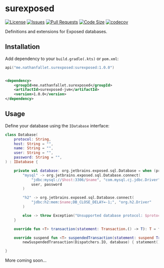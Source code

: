 # surexposed

[![License](https://img.shields.io/github/license/nathanfallet/surexposed)](LICENSE)
[![Issues](https://img.shields.io/github/issues/nathanfallet/surexposed)]()
[![Pull Requests](https://img.shields.io/github/issues-pr/nathanfallet/surexposed)]()
[![Code Size](https://img.shields.io/github/languages/code-size/nathanfallet/surexposed)]()
[![codecov](https://codecov.io/gh/nathanfallet/surexposed/graph/badge.svg?token=iIM9xwE4QT)](https://codecov.io/gh/nathanfallet/surexposed)

Definitions and extensions for Exposed databases.

## Installation

Add dependency to your `build.gradle(.kts)` or `pom.xml`:

```kotlin
api("me.nathanfallet.surexposed:surexposed:1.0.0")
```

```xml

<dependency>
    <groupId>me.nathanfallet.surexposed</groupId>
    <artifactId>surexposed-jvm</artifactId>
    <version>1.0.0</version>
</dependency>
```

## Usage

Define your database using the `IDatabase` interface:

```kotlin
class Database(
    protocol: String,
    host: String = "",
    name: String = "",
    user: String = "",
    password: String = "",
) : IDatabase {

    private val database: org.jetbrains.exposed.sql.Database = when (protocol) {
        "mysql" -> org.jetbrains.exposed.sql.Database.connect(
            "jdbc:mysql://$host:3306/$name", "com.mysql.cj.jdbc.Driver",
            user, password
        )

        "h2" -> org.jetbrains.exposed.sql.Database.connect(
            "jdbc:h2:mem:$name;DB_CLOSE_DELAY=-1;", "org.h2.Driver"
        )

        else -> throw Exception("Unsupported database protocol: $protocol")
    }

    override fun <T> transaction(statement: Transaction.() -> T): T = transaction(database, statement)

    override suspend fun <T> suspendedTransaction(statement: suspend Transaction.() -> T): T =
        newSuspendedTransaction(Dispatchers.IO, database) { statement() }

}
```

More coming soon...
